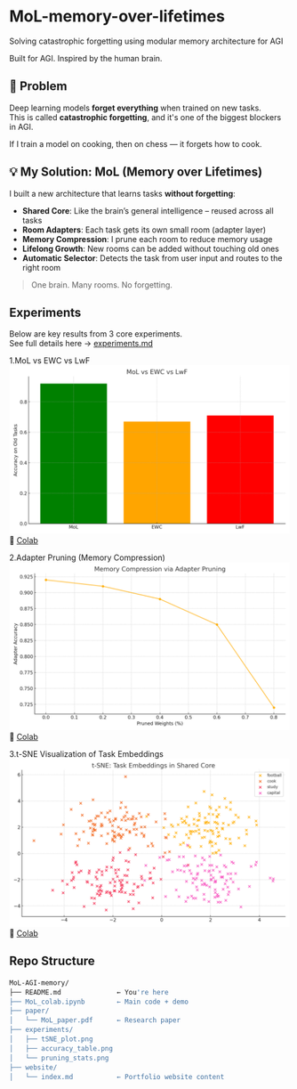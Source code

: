 # MoL-memory-over-lifetimes
Solving catastrophic forgetting using modular memory architecture for AGI
  
Built for AGI. Inspired by the human brain.
                                                                                                                            
## 🚨 Problem

Deep learning models **forget everything** when trained on new tasks.  
This is called **catastrophic forgetting**, and it's one of the biggest blockers in AGI.

If I train a model on cooking, then on chess — it forgets how to cook.


## 💡 My Solution: MoL (Memory over Lifetimes)

I built a new architecture that learns tasks **without forgetting**:

-  **Shared Core**: Like the brain’s general intelligence – reused across all tasks  
-  **Room Adapters**: Each task gets its own small room (adapter layer)  
-  **Memory Compression**: I prune each room to reduce memory usage  
-  **Lifelong Growth**: New rooms can be added without touching old ones  
-  **Automatic Selector**: Detects the task from user input and routes to the right room

> One brain. Many rooms. No forgetting.


## Experiments

Below are key results from 3 core experiments.  
 See full details here → [experiments.md](experiments.md)


1.MoL vs EWC vs LwF
![Accuracy](experiments/accuracy_table.png)  
🔗 [Colab](https://colab.research.google.com/drive/1WEq2UJynNAPVa5NcXnkP37YLgIYZC56h#scrollTo=MoL_vs_EWC_LwF)


2.Adapter Pruning (Memory Compression)
![Pruning](experiments/pruning_stats.png)  
🔗 [Colab](https://colab.research.google.com/drive/1WEq2UJynNAPVa5NcXnkP37YLgIYZC56h#scrollTo=Adapter_Pruning)


3.t-SNE Visualization of Task Embeddings
![t-SNE](experiments/tSNE_plot.png)  
🔗 [Colab](https://colab.research.google.com/drive/1WEq2UJynNAPVa5NcXnkP37YLgIYZC56h#scrollTo=tSNE_Embedding)



## Repo Structure

```bash
MoL-AGI-memory/
├── README.md              ← You're here
├── MoL_colab.ipynb        ← Main code + demo
├── paper/
│   └── MoL_paper.pdf      ← Research paper
├── experiments/
│   ├── tSNE_plot.png
│   ├── accuracy_table.png
│   └── pruning_stats.png
├── website/
│   └── index.md           ← Portfolio website content
